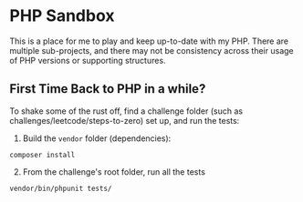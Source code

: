 # PHP Sandbox

This is a place for me to play and keep up-to-date with my PHP.
There are multiple sub-projects, and there may not be consistency across
their usage of PHP versions or supporting structures.

## First Time Back to PHP in a while?
To shake some of the rust off, find a challenge folder
(such as challenges/leetcode/steps-to-zero) set up, and run the tests:

1. Build the `vendor` folder (dependencies):
```
composer install
```
2. From the challenge's root folder, run all the tests
```
vendor/bin/phpunit tests/
```